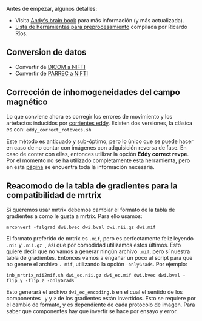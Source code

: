 
Antes de empezar, algunos detalles:

* Visita [Andy's brain book](https://andysbrainbook.readthedocs.io/en/latest/MRtrix/MRtrix_Course/MRtrix_04_Preprocessing.html) para más información (y más actualizada).
* [Lista de herramientas para preprocesamiento](https://hackmd.io/@c13lab/preproc) compilada por Ricardo Ríos.


## Conversion de datos 
+ Convertir de [DICOM a NIFTI](./Procesamiento-Imagen:-De-DICOM-a-NIFTI)
+ Convertir de [PARREC a NIFTI](./Procesamiento-Imagen:-De-PARREC-a-NIFTI)


## Corrección de inhomogeneidades del campo magnético
Lo que conviene ahora es corregir los errores de movimiento y los artefactos inducidos por [corrientes eddy](http://es.wikipedia.org/wiki/Corriente_de_Foucault). Existen dos versiones, la clásica es con:
``` eddy_correct_rotbvecs.sh ```

Este método es anticuado y sub-óptimo, pero lo único que se puede hacer en caso de no contar con imágenes con adquisición reversa de fase. En caso de contar con ellas, entonces utilizar la opción **Eddy correct revpe**. Por el momento no se ha utilizado completamente esta herramienta, pero en esta [página](http://fsl.fmrib.ox.ac.uk/fsl/fslwiki/topup) se encuentra toda la información necesaria.

## Reacomodo de la tabla de gradientes para la compatibilidad de mrtrix
Si queremos usar mrtrix debemos cambiar el formato de la tabla de gradientes a como le gusta a mrtrix. Para ello usamos: 

``` mrconvert -fslgrad dwi.bvec dwi.bval dwi.nii.gz dwi.mif ```

El formato preferido de mrtrix es ``` .mif ```, pero es perfectamente feliz leyendo  ``` .nii ``` y ```.nii.gz ```, así que por comodidad utilizamos estos últimos. Esto quiere decir que no vamos a generar ningún archivo ``` .mif ```, pero sí nuestra tabla de gradientes. Entonces vamos a engañar un poco al script para que no genere el archivo ``` . mif ```, utilizando la opción ``` -onlyGrads ```. Por ejemplo:

``` inb_mrtrix_nii2mif.sh dwi_ec.nii.gz dwi_ec.mif dwi.bvec dwi.bval -flip_y -flip_z -onlyGrads ```

Esto generará el archivo ``` dwi_ec_encoding.b ``` en el cual el sentido de los componentes  ` y` y  `z` de los gradientes están invertidos. Esto se requiere por el cambio de formato, y es dependiente de cada protocolo de imagen. Para saber qué componentes hay que invertir se hace por ensayo y error.

